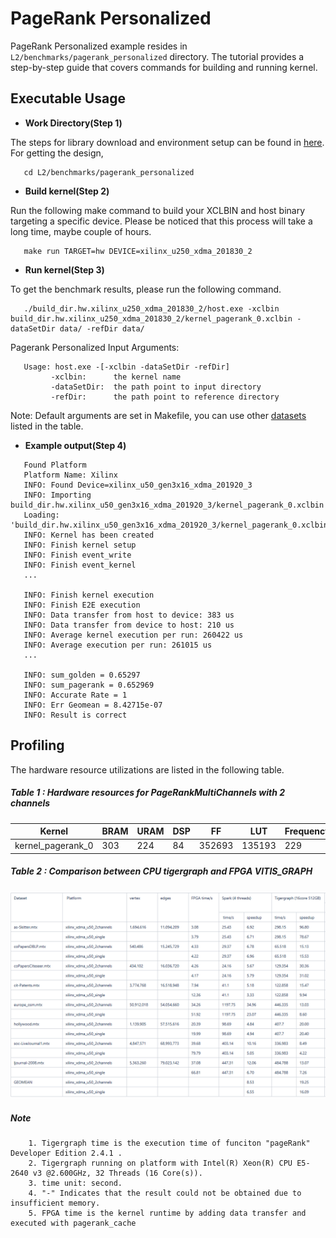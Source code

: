 PageRank Personalized
======================

PageRank Personalized example resides in ``L2/benchmarks/pagerank_personalized`` directory. The tutorial provides a step-by-step guide that covers commands for building and running kernel.

Executable Usage
----------------

* **Work Directory(Step 1)**

The steps for library download and environment setup can be found in [here](https://github.com/Xilinx/Vitis_Libraries/tree/master/graph/L2/benchmarks#building). For getting the design,

```
   cd L2/benchmarks/pagerank_personalized
```   

* **Build kernel(Step 2)**

Run the following make command to build your XCLBIN and host binary targeting a specific device. Please be noticed that this process will take a long time, maybe couple of hours.

```
   make run TARGET=hw DEVICE=xilinx_u250_xdma_201830_2
```   

* **Run kernel(Step 3)**

To get the benchmark results, please run the following command.

```
   ./build_dir.hw.xilinx_u250_xdma_201830_2/host.exe -xclbin build_dir.hw.xilinx_u250_xdma_201830_2/kernel_pagerank_0.xclbin -dataSetDir data/ -refDir data/
```   

Pagerank Personalized Input Arguments:

```
   Usage: host.exe -[-xclbin -dataSetDir -refDir]
         -xclbin:      the kernel name
         -dataSetDir:  the path point to input directory
         -refDir:      the path point to reference directory
```          

Note: Default arguments are set in Makefile, you can use other [datasets](https://github.com/Xilinx/Vitis_Libraries/tree/master/graph/L2/benchmarks#datasets) listed in the table.

* **Example output(Step 4)** 

```
   Found Platform
   Platform Name: Xilinx
   INFO: Found Device=xilinx_u50_gen3x16_xdma_201920_3
   INFO: Importing build_dir.hw.xilinx_u50_gen3x16_xdma_201920_3/kernel_pagerank_0.xclbin
   Loading: 'build_dir.hw.xilinx_u50_gen3x16_xdma_201920_3/kernel_pagerank_0.xclbin'
   INFO: Kernel has been created
   INFO: Finish kernel setup
   INFO: Finish event_write
   INFO: Finish event_kernel
   ...

   INFO: Finish kernel execution
   INFO: Finish E2E execution
   INFO: Data transfer from host to device: 383 us
   INFO: Data transfer from device to host: 210 us
   INFO: Average kernel execution per run: 260422 us
   INFO: Average execution per run: 261015 us
   ...

   INFO: sum_golden = 0.65297
   INFO: sum_pagerank = 0.652969
   INFO: Accurate Rate = 1
   INFO: Err Geomean = 8.42715e-07
   INFO: Result is correct
```

Profiling
---------

The hardware resource utilizations are listed in the following table.

##### Table 1 : Hardware resources for PageRankMultiChannels with 2 channels

|    Kernel         |   BRAM   |   URAM   |    DSP   |    FF    |   LUT   | Frequency(MHz)  |
|-------------------|----------|----------|----------|----------|---------|-----------------|
| kernel_pagerank_0 |   303    |   224    |    84    |  352693  |  135193 |      229        |

##### Table 2 : Comparison between CPU tigergraph and FPGA VITIS_GRAPH

![Table 2 : Comparison between CPU tigergraph and FPGA VITIS_GRAPH](../../../docs/images/PageRankMultiChannels/Performance.png)

##### Note
```  
    1. Tigergraph time is the execution time of funciton "pageRank" Developer Edition 2.4.1 .
    2. Tigergraph running on platform with Intel(R) Xeon(R) CPU E5-2640 v3 @2.600GHz, 32 Threads (16 Core(s)).
    3. time unit: second.
    4. "-" Indicates that the result could not be obtained due to insufficient memory.
    5. FPGA time is the kernel runtime by adding data transfer and executed with pagerank_cache
```
